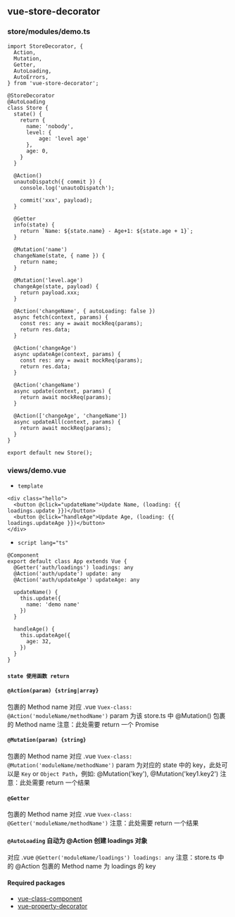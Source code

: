 ## vue-store-decorator

### store/modules/demo.ts

```
import StoreDecorator, {
  Action,
  Mutation,
  Getter,
  AutoLoading,
  AutoErrors,
} from 'vue-store-decorator';

@StoreDecorator
@AutoLoading
class Store {
  state() {
    return {
      name: 'nobody',
      level: {
          age: 'level age'
      },
      age: 0,
    }
  }

  @Action()
  unautoDispatch({ commit }) {
    console.log('unautoDispatch');
    
    commit('xxx', payload);
  }

  @Getter
  info(state) {
    return `Name: ${state.name} - Age+1: ${state.age + 1}`;
  }

  @Mutation('name')
  changeName(state, { name }) {
    return name;
  }

  @Mutation('level.age')
  changeAge(state, payload) {
    return payload.xxx;
  }

  @Action('changeName', { autoLoading: false })
  async fetch(context, params) {
    const res: any = await mockReq(params);
    return res.data;
  }

  @Action('changeAge')
  async updateAge(context, params) {
    const res: any = await mockReq(params);
    return res.data;
  }

  @Action('changeName')
  async update(context, params) {
    return await mockReq(params);
  }

  @Action(['changeAge', 'changeName'])
  async updateAll(context, params) {
    return await mockReq(params);
  }
}

export default new Store();
```

### views/demo.vue

* `template`

```
<div class="hello">
  <button @click="updateName">Update Name, (loading: {{ loadings.update }})</button>
  <button @click="handleAge">Update Age, (loading: {{ loadings.updateAge }})</button>
</div>
```

* `script lang="ts"`

```
@Component
export default class App extends Vue {
  @Getter('auth/loadings') loadings: any
  @Action('auth/update') update: any
  @Action('auth/updateAge') updateAge: any

  updateName() {
    this.update({
      name: 'demo name'
    })
  }

  handleAge() {
    this.updateAge({
      age: 32,
    })
  }
}
```

#### `state 使用函数 return`

#### `@Action(param) {string|array}`
包裹的 Method name 对应 .vue `Vuex-class: @Action('moduleName/methodName')`
param 为该 store.ts 中 @Mutation() 包裹的 Method name
注意：此处需要 return 一个 Promise

#### `@Mutation(param) {string}`
包裹的 Method name 对应 .vue `Vuex-class: @Mutation('moduleName/methodName')`
param 为对应的 state 中的 key，此处可以是 `Key` or `Object Path`，例如: @Mutation('key'), @Mutation('key1.key2')
注意：此处需要 return 一个结果

#### `@Getter`
包裹的 Method name 对应 .vue `Vuex-class: @Getter('moduleName/methodName')`
注意：此处需要 return 一个结果

#### `@AutoLoading` 自动为 @Action 创建 loadings 对象
对应 .vue `@Getter('moduleName/loadings') loadings: any`
注意：store.ts 中的 @Action 包裹的 Method name 为 loadings 的 key


#### Required packages
* [vue-class-component](https://github.com/vuejs/vue-class-component/)
* [vue-property-decorator](https://github.com/kaorun343/vue-property-decorator)
